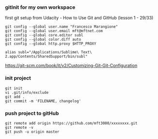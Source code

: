 ### gitInit for my own workspace

first git setup from Udacity - How to Use Git and GitHub (lesson 1 - 29/33)
```
git config --global user.name "Francesco Marangione"
git config --global user.email mft@mftnet.com
git config --global core.editor subl
git config --global color.diff auto
git config --global http.proxy $HTTP_PROXY

alias subl="/Applications/Sublime\ Text\ 2.app/Contents/SharedSupport/bin/subl"
```
https://git-scm.com/book/it/v2/Customizing-Git-Git-Configuration

### init project
```
git init
vi .git/info/exclude 
git add .
git commit -m 'FILENAME, changelog'
```
### push project to gitHub
```
git remote add origin https://github.com/mft3000/xxxxxxxx.git
git remote -v
git push -u origin master
```
